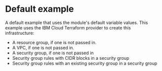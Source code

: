# Default example

A default example that uses the module's default variable values.
This example uses the IBM Cloud Terraform provider to create this infrastructure:
 - A resource group, if one is not passed in.
 - A VPC, if one is not passed in.
 - A security group, if one is not passed in
 - Security group rules with CIDR blocks in a security group
 - Security group rules with an existing security group in a security group

<!-- Add your example and link to it from the module's main readme file. -->
